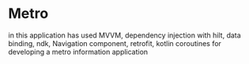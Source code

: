 # Metro
in this application has used MVVM, dependency injection with hilt, data binding, ndk, Navigation component, retrofit, kotlin coroutines for developing a metro information application
